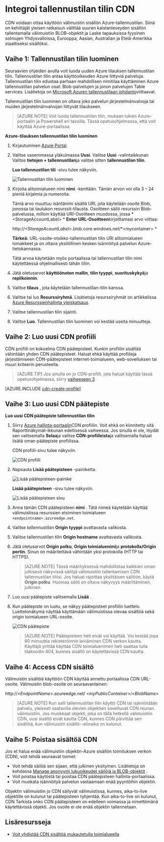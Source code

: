 <properties
    pageTitle="Integroi tallennustilan tilin CDN | Microsoft Azure"
    description="Opettele käyttämään Azure sisällön toimituksen verkon (CDN) aikana suuren kaistanleveyden sisällön tallentamalla välimuistiin BLOB-Azure-tallennustilan."
    services="cdn"
    documentationCenter=""
    authors="camsoper"
    manager="erikre"
    editor=""/>

<tags
    ms.service="cdn"
    ms.workload="tbd"
    ms.tgt_pltfrm="na"
    ms.devlang="na"
    ms.topic="article"
    ms.date="07/28/2016"
    ms.author="casoper"/>


# <a name="integrate-a-storage-account-with-cdn"></a>Integroi tallennustilan tilin CDN

CDN voidaan ottaa käyttöön välimuistin sisällön Azure-tallennustilan. Siinä on kehittäjät yleisen ratkaisun välittää suuren kaistanleveyden sisällön tallentamalla välimuistiin BLOB-objektit ja Laske tapauksissa fyysinen solmujen Yhdysvalloissa, Eurooppa, Aasian, Australian ja Etelä-Amerikka staattiseksi sisällöksi.


## <a name="step-1-create-a-storage-account"></a>Vaihe 1: Tallennustilan tilin luominen

Seuraavien ohjeiden avulla voit luoda uuden Azure tilauksen tallennustilan tilin. Tallennustilan tilin antaa käyttöoikeuden Azure liittyviä palveluja. Tallennustilan tilin edustaa parhaan mahdollisen nimitilaa käyttäminen Azure tallennustilan palvelun osat: Blob-palvelujen ja jonon palvelujen Table services. Lisätietoja on [Microsoft Azuren tallennustilaan johdanto](../storage/storage-introduction.md)viittaavat.

Tallennustilan tilin luominen on oltava joko palvelun järjestelmänvalvoja tai muiden järjestelmänvalvojan liittyvät tilaukseen.

> [AZURE.NOTE] Voit luoda tallennustilan tilin, mukaan lukien Azure-portaalin ja Powershell eri tavoilla.  Tässä opetusohjelmassa, että voit käyttää Azure-portaalissa.  

**Azure-tilauksen tallennustilan tilin luominen**

1.  Kirjautuminen [Azure Portal](https://portal.azure.com).
2.  Valitse vasemmassa yläkulmassa **Uusi**. Valitse **Uusi** -valintaikkunan Valitse **tietojen + tallennustilan**ja valitse sitten **tallennustilan tilin**.

    **Luo tallennustilan tili** -sivu tulee näkyviin.

    ![Tallennustilan tilin luominen][create-new-storage-account]

4. Kirjoita alitoimialueen nimi **nimi** -kenttään. Tämän arvon voi olla 3 – 24 pieniä kirjaimia ja numeroita.

    Tämä arvo muuttuu isäntänimi sisällä URI, jota käytetään osoite Blob, jonossa tai taulukon resurssit-tilausta. Osoitteen säilö resurssin Blob-palvelussa, milloin käyttää URI-Osoitteen muodossa, jossa * &lt;StorageAccountLabel&gt; * **Enter URL-Osoitteen**kirjoittamasi arvo viittaa:

    http://*&lt;StorageAcountLabel&gt;*.blob.core.windows.net/*&lt;mycontainer&gt; *

    **Tärkeä:** URL-osoite-otsikko-tallennustilan tilin URI alitoimialueen lomakkeet ja on oltava yksilöllinen kesken isännöityä palvelun Azure-tietokannassa.

    Tätä arvoa käytetään myös portaalissa tai tallennustilan tilin nimi käytettäessä ohjelmallisesti tähän tiliin.

5. Jätä oletusarvot **käyttöönoton mallin**, **tilin tyyppi**, **suorituskykyä**ja **replikoinnin**. 

6. Valitse **tilaus** , jota käytetään tallennustilan-tilin kanssa.

7. Valitse tai luo **Resurssiryhmä**.  Lisätietoja resurssiryhmät on artikkelissa [Azure Resurssienhallinta yleiskatsaus](azure-resource-manager/resource-group-overview.md#resource-groups).

8. Valitse tallennustilan tilin sijainti.

8. Valitse **Luo**. Tallennustilan tilin luominen voi kestää useita minuutteja.


## <a name="step-2-create-a-new-cdn-profile"></a>Vaihe 2: Luo uusi CDN profiili

CDN profiili on kokoelma CDN päätepisteet.  Kunkin profiilin sisältää vähintään yhden CDN päätepisteet.  Haluat ehkä käyttää profiileja järjestämiseen CDN-päätepisteet internet-toimialueen, web-sovelluksen tai muun kriteerin perusteella.

> [AZURE.TIP] Jos sinulla on jo CDN-profiili, jota haluat käyttää tässä opetusohjelmassa, siirry [vaiheeseen 3](#step-3-create-a-new-cdn-endpoint).

[AZURE.INCLUDE [cdn-create-profile](../../includes/cdn-create-profile.md)]

## <a name="step-3-create-a-new-cdn-endpoint"></a>Vaihe 3: Luo uusi CDN päätepiste

**Luo uusi CDN päätepiste tallennustilan tilin**

1. Siirry [Azure hallinta-portaalin](https://portal.azure.com)CDN profiilin.  Voit ehkä on kiinnitetty sitä Raporttinäkymät-ikkunan edellisessä vaiheessa.  Jos sinulla ei ole, löydät sen valitsemalla **Selaa**ja valitse **CDN-profiileista**ja valitsemalla haluat lisätä oman päätepiste profiilissa.

    CDN profiili-sivu tulee näkyviin.

    ![CDN profiili][cdn-profile-settings]

2. Napsauta **Lisää päätepisteen** -painiketta.

    ![Lisää päätepisteen-painike][cdn-new-endpoint-button]

    **Lisää päätepisteen** -sivu tulee näkyviin.

    ![Lisää päätepisteen sivu][cdn-add-endpoint]

3. Anna tämän CDN päätepisteen **nimi** .  Tätä nimeä käytetään käyttää välimuistissa resurssien etsiminen toimialueen `<endpointname>.azureedge.net`.

4. Valitse *tallennustilan* **Origin tyyppi** avattavasta valikosta.  

5. Valitse tallennustilan tilin **Origin hostname** avattavasta valikosta.

6. Jätä oletusarvot **Origin polku**, **Origin toimialuenimi**ja **protokolla/Origin portin**.  Sinun on määritettävä vähintään yksi protokolla (HTTP tai HTTPS).

    > [AZURE.NOTE] Tässä määrityksessä mahdollistaa kaikkien oman julkisesti näkyvissä säilöjä välimuistiin tallentamisen CDN tallennustilan tiliisi.  Jos haluat rajoittaa yksittäisen säilöön, käytä **Origin polku**.  Huomaa säilö on oltava näkyvyys määrittäminen, julkinen.

7. Luo uusi päätepiste valitsemalla **Lisää** .

8. Kun päätepiste on luotu, se näkyy päätepisteet profiilin luettelo. Luettelonäkymä näyttää käyttämään välimuistissa olevaa sisältöä sekä origin toimialueen URL-osoite.

    ![CDN päätepiste][cdn-endpoint-success]

    > [AZURE.NOTE] Päätepisteen heti eivät voi käyttää.  Voi kestää jopa 90 minuuttia rekisteröinnin leviäminen CDN verkon kautta. Käyttäjä yrittää käyttää CDN toimialuenimen heti saattaa tulla tilakoodin 404, kunnes sisältö on käytettävissä CDN kautta.


## <a name="step-4-access-cdn-content"></a>Vaihe 4: Access CDN sisältö

Välimuistin sisältöä käyttöön CDN käyttää annettu portaalissa CDN URL-osoite. Välimuistin blob-osoite on seuraavanlainen:

http://<*EndpointName*\>.azureedge.net/ <*myPublicContainer*\>/<*BlobName*\>

> [AZURE.NOTE] Kun salli tallennustilan tilin käyttö CDN tai isännöidään palvelu, yleisesti saatavilla olevien objektien soveltuvat CDN reunan välimuistiin. Jos muokkaat objekti, joka on tällä hetkellä välimuistiin CDN, uusi sisältö eivät kautta CDN, kunnes CDN päivittää sen sisältöä, kun välimuistin sisältö--elinaika on kulunut.

## <a name="step-5-remove-content-from-the-cdn"></a>Vaihe 5: Poistaa sisältöä CDN

Jos et halua enää välimuistiin objektin-Azure sisällön toimituksen verkon (CDN), voit tehdä seuraavat toimet:

-   Voit tehdä säilöä sen sijaan, että julkinen yksityinen. Lisätietoja on kohdassa [Manage anonyymi lukuoikeudet säilöjä ja BLOB-objektit](../storage/storage-manage-access-to-resources.md) .
-   Voit poistaa käytöstä tai poistaa CDN päätepisteen hallinta-portaalissa.
-   Voit muokata isännöityä palvelun vastaamaan enää pyyntöihin objektin.

Objektin välimuistiin jo CDN säilyvät välimuistissa, kunnes, aika-to-live objektille on kulunut tai päätepisteen tyhjentää. Kun aika-to-live on kulunut, CDN Tarkista onko CDN päätepisteen on edelleen voimassa ja nimettömänä käytettävissä objekti. Jos osoite ei ole enää objektin tallennetaan.


## <a name="additional-resources"></a>Lisäresursseja

-   [Voit yhdistää CDN sisältöä mukautetulla toimialueella](cdn-map-content-to-custom-domain.md)

[create-new-storage-account]: ./media/cdn-create-a-storage-account-with-cdn/CDN_CreateNewStorageAcct.png

[cdn-profile-settings]: ./media/cdn-create-a-storage-account-with-cdn/cdn-profile-settings.png
[cdn-new-endpoint-button]: ./media/cdn-create-a-storage-account-with-cdn/cdn-new-endpoint-button.png
[cdn-add-endpoint]: ./media/cdn-create-a-storage-account-with-cdn/cdn-add-endpoint.png
[cdn-endpoint-success]: ./media/cdn-create-a-storage-account-with-cdn/cdn-endpoint-success.png
